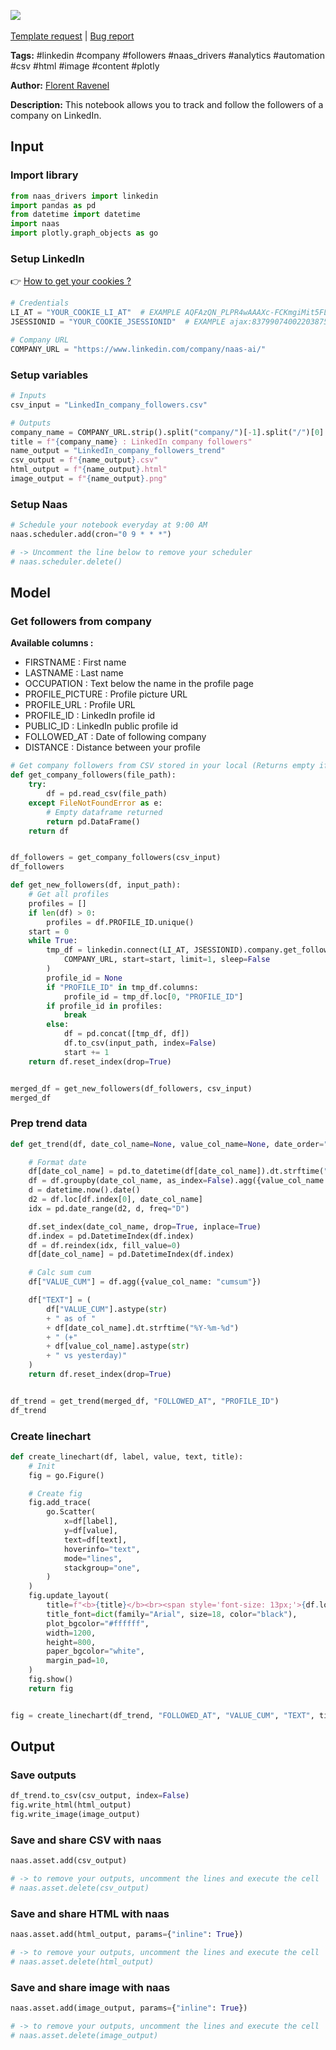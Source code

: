 <a href="https://app.naas.ai/user-redirect/naas/downloader?url=https://raw.githubusercontent.com/jupyter-naas/awesome-notebooks/master/LinkedIn/LinkedIn_Follow_company_followers.ipynb" target="_parent"><img src="https://naasai-public.s3.eu-west-3.amazonaws.com/open_in_naas.svg"/></a><br><br><a href="https://github.com/jupyter-naas/awesome-notebooks/issues/new?assignees=&labels=&template=template-request.md&title=Tool+-+Action+of+the+notebook+">Template request</a> | <a href="https://github.com/jupyter-naas/awesome-notebooks/issues/new?assignees=&labels=bug&template=bug_report.md&title=LinkedIn+-+Follow+company+followers:+Error+short+description">Bug report</a>

**Tags:** #linkedin #company #followers #naas_drivers #analytics #automation #csv #html #image #content #plotly

**Author:** [Florent Ravenel](https://www.linkedin.com/in/florent-ravenel/)

**Description:** This notebook allows you to track and follow the followers of a company on LinkedIn.

## Input

### Import library


```python
from naas_drivers import linkedin
import pandas as pd
from datetime import datetime
import naas
import plotly.graph_objects as go
```

### Setup LinkedIn
👉 <a href='https://www.notion.so/LinkedIn-driver-Get-your-cookies-d20a8e7e508e42af8a5b52e33f3dba75'>How to get your cookies ?</a>


```python
# Credentials
LI_AT = "YOUR_COOKIE_LI_AT"  # EXAMPLE AQFAzQN_PLPR4wAAAXc-FCKmgiMit5FLdY1af3-2
JSESSIONID = "YOUR_COOKIE_JSESSIONID"  # EXAMPLE ajax:8379907400220387585

# Company URL
COMPANY_URL = "https://www.linkedin.com/company/naas-ai/"
```

### Setup variables


```python
# Inputs
csv_input = "LinkedIn_company_followers.csv"

# Outputs
company_name = COMPANY_URL.strip().split("company/")[-1].split("/")[0]
title = f"{company_name} : LinkedIn company followers"
name_output = "LinkedIn_company_followers_trend"
csv_output = f"{name_output}.csv"
html_output = f"{name_output}.html"
image_output = f"{name_output}.png"
```

### Setup Naas


```python
# Schedule your notebook everyday at 9:00 AM
naas.scheduler.add(cron="0 9 * * *")

# -> Uncomment the line below to remove your scheduler
# naas.scheduler.delete()
```

## Model

### Get followers from company
**Available columns :**
- FIRSTNAME : First name
- LASTNAME : Last name
- OCCUPATION : Text below the name in the profile page
- PROFILE_PICTURE : Profile picture URL
- PROFILE_URL : Profile URL
- PROFILE_ID : LinkedIn profile id
- PUBLIC_ID : LinkedIn public profile id
- FOLLOWED_AT : Date of following company
- DISTANCE : Distance between your profile


```python
# Get company followers from CSV stored in your local (Returns empty if CSV does not exist)
def get_company_followers(file_path):
    try:
        df = pd.read_csv(file_path)
    except FileNotFoundError as e:
        # Empty dataframe returned
        return pd.DataFrame()
    return df


df_followers = get_company_followers(csv_input)
df_followers
```


```python
def get_new_followers(df, input_path):
    # Get all profiles
    profiles = []
    if len(df) > 0:
        profiles = df.PROFILE_ID.unique()
    start = 0
    while True:
        tmp_df = linkedin.connect(LI_AT, JSESSIONID).company.get_followers(
            COMPANY_URL, start=start, limit=1, sleep=False
        )
        profile_id = None
        if "PROFILE_ID" in tmp_df.columns:
            profile_id = tmp_df.loc[0, "PROFILE_ID"]
        if profile_id in profiles:
            break
        else:
            df = pd.concat([tmp_df, df])
            df.to_csv(input_path, index=False)
            start += 1
    return df.reset_index(drop=True)


merged_df = get_new_followers(df_followers, csv_input)
merged_df
```

### Prep trend data


```python
def get_trend(df, date_col_name=None, value_col_name=None, date_order="asc"):

    # Format date
    df[date_col_name] = pd.to_datetime(df[date_col_name]).dt.strftime("%Y-%m-%d")
    df = df.groupby(date_col_name, as_index=False).agg({value_col_name: "count"})
    d = datetime.now().date()
    d2 = df.loc[df.index[0], date_col_name]
    idx = pd.date_range(d2, d, freq="D")

    df.set_index(date_col_name, drop=True, inplace=True)
    df.index = pd.DatetimeIndex(df.index)
    df = df.reindex(idx, fill_value=0)
    df[date_col_name] = pd.DatetimeIndex(df.index)

    # Calc sum cum
    df["VALUE_CUM"] = df.agg({value_col_name: "cumsum"})

    df["TEXT"] = (
        df["VALUE_CUM"].astype(str)
        + " as of "
        + df[date_col_name].dt.strftime("%Y-%m-%d")
        + " (+"
        + df[value_col_name].astype(str)
        + " vs yesterday)"
    )
    return df.reset_index(drop=True)


df_trend = get_trend(merged_df, "FOLLOWED_AT", "PROFILE_ID")
df_trend
```

### Create linechart


```python
def create_linechart(df, label, value, text, title):
    # Init
    fig = go.Figure()

    # Create fig
    fig.add_trace(
        go.Scatter(
            x=df[label],
            y=df[value],
            text=df[text],
            hoverinfo="text",
            mode="lines",
            stackgroup="one",
        )
    )
    fig.update_layout(
        title=f"<b>{title}</b><br><span style='font-size: 13px;'>{df.loc[df.index[-1], 'TEXT']}</span>",
        title_font=dict(family="Arial", size=18, color="black"),
        plot_bgcolor="#ffffff",
        width=1200,
        height=800,
        paper_bgcolor="white",
        margin_pad=10,
    )
    fig.show()
    return fig


fig = create_linechart(df_trend, "FOLLOWED_AT", "VALUE_CUM", "TEXT", title)
```

## Output

### Save outputs


```python
df_trend.to_csv(csv_output, index=False)
fig.write_html(html_output)
fig.write_image(image_output)
```

### Save and share CSV with naas


```python
naas.asset.add(csv_output)

# -> to remove your outputs, uncomment the lines and execute the cell
# naas.asset.delete(csv_output)
```

### Save and share HTML with naas


```python
naas.asset.add(html_output, params={"inline": True})

# -> to remove your outputs, uncomment the lines and execute the cell
# naas.asset.delete(html_output)
```

### Save and share image with naas


```python
naas.asset.add(image_output, params={"inline": True})

# -> to remove your outputs, uncomment the lines and execute the cell
# naas.asset.delete(image_output)
```
